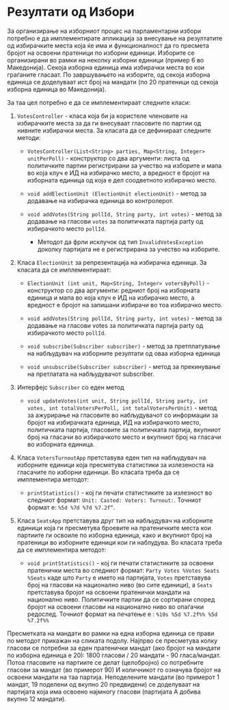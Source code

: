# Резултати од Избори
За организирање на изборниот процес на парламентарни избори потребно е да имплементирате апликација за внесување на резултатите од избирачките места која ќе има и функционалност да го пресмета бројот на освоени пратеници по изборни единици. Изборите се организирани во рамки на неколку изборни единици (пример 6 во Македонија). Секоја изборна единица има избирачки места во кои граѓаните гласаат. По завршувањето на изборите, од секоја изборна единица се доделуваат ист број на мандати (по 20 пратеници од секоја изборна единица во Македонија).

За таа цел потребно е да се имплементираат следните класи:

1. `VotesController` - класа која би ја користеле членовите на избирачките места за да ги внесуваат гласовите по партии од нивните избирачки места. За класата да се дефинираат следните методи:

   * `VotesController(List<String> parties, Map<String, Integer> unitPerPoll)` - конструктор со два аргументи: листа од политичките партии регистрирани за учество на изборите и мапа во која клуч е ИД на избирачко место, а вредност е бројот на изборната единица од која е дел соодветното избирачко место.

   * `void addElectionUnit (ElectionUnit electionUnit)` - метод за додавање на избирачка единица во контролерот.

   * `void addVotes(String pollId, String party, int votes)` - метод за додавање на гласови `votes` за политичката партија party од избирачкото место `pollId`. 
     * Методот да фрли исклучок од тип `InvalidVotesException` доколку партијата не е регистрирана за учество на изборите.

2. Класа `ElectionUnit` за репрезентација на избирачка единица. За класата да се имплементираат:

   * `ElectionUnit (int unit, Map<String, Integer> votersByPoll)` - конструктор со два аргументи: редниот број на изборната единица и мапа во која клуч е ИД на избирачко место, а вредност е бројот на запишани избирачи во тоа избирачко место.

   * `void addVotes(String pollId, String party, int votes)` - метод за додавање на гласови votes за политичката партија party од избирачкото место `pollId`.

   * `void subscribe(Subscriber subscriber)` - метод за претплатување на набљудувач на изборните резултати од оваа изборна единица

   * `void unsubscribe(Subscriber subscriber)` - метод за прекинување на претлатата на набљудувачот subscriber.

3. Интерфејс `Subscriber` со еден метод
   * `void updateVotes(int unit, String pollId, String party, int votes, int totalVotersPerPoll, int totalVotersPerUnit)` - метод за ажурирање на гласовите во набљудувачот со информации за бројот на избирачката единица, ИД на избирачкото место, политичката партија, гласовите за политичката партија, вкупниот број на гласачи во избирачкото место и вкупниот број на гласачи во изборната единица.

4. Класа `VotersTurnoutApp` претставува еден тип на набљудувач на изборните единици која пресметува статистики за излезеноста на гласачите по изборни единици. Во класата треба да се имплементира методот:
   * `printStatistics()` - кој ги печати статистиките за излезност во следниот формат: `Unit: Casted: Voters: Turnout:`. Точниот формат е: `%5d %7d %7d %7.2f“`.

5. Класа `SeatsApp` претставува друг тип на набљудувач на изборните единици која ги пресметува броевите на пратеничките места кои партиите ги освоиле по изборна единица, како и вкупниот број на пратеници во изборните единици кои ги наблудува. Во класата треба да се имплементира методот:
   * `void printStatistics()` - кој ги печати статистиките за освоени пратенички места во следниот формат: `Party Votes %Votes Seats %Seats` каде што `Party` е името на партијата, `Votes` претставува број на гласови на национално ниво (во сите единици), а `Seats` претставува бројот на освоени пратенички мандати на национално ниво. Политичките партии да се сортирани според бројот на освоени гласови на национално ниво во опаѓачки редослед. Точниот формат на печатење е : `%10s %5d %7.2f%% %5d %7.2f%%`

Пресметката на мандати во рамки на една изборна единица се прави по методот прикажан на сликата подолу. Најпрво се пресметува колку гласови се потребни за еден пратенички мандат (ако бројот на мандати по изборна единица е 20): 1800 гласови / 20 мандати - 90 гласа/мандат. Потоа гласовите на партиите се делат (целобројно) со потребните гласови за мандат (во примерот 90) И количникот го означува бројот на освоени мандати на таа партија. Неподелените мандати (во примерот 1 мандат, 19 поделени од вкупно 20 предвидени) се доделуваат на партијата која има освоено најмногу гласови (партијата А добива вкупно 12 мандати).